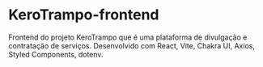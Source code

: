 # KeroTrampo-frontend

Frontend do projeto KeroTrampo que é uma plataforma de divulgação e contratação de serviços. Desenvolvido com React, Vite, Chakra UI, Axios, Styled Components, dotenv.